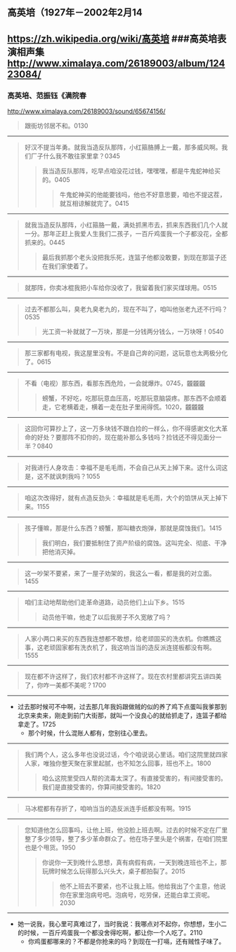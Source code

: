 ## 高英培（1927年－2002年2月14
https://zh.wikipedia.org/wiki/高英培
###高英培表演相声集
http://www.ximalaya.com/26189003/album/12423084/
---
### 高英培、范振钰《满院春
http://www.ximalaya.com/26189003/sound/65674156/
>跟街坊邻居不和。0130
---
>好汉不提当年勇。就我当造反队那阵，小红箍胳膊上一戴，那多威风啊。我们厂子什么我不敢往家里拿？0345
>>我当造反队那阵，吃早点咱没花过钱，嘿嘿嘿，都是牛鬼蛇神给买的。0405
>>>牛鬼蛇神买的他能要钱吗，他也不好意思要，咱也不提这茬，就互相谅解就完了。0415
---
>就我当造反队那阵，小红箍胳一戴，满处抓黑市去，抓来东西我们几个人就一分。那年正赶上我爱人生我们二孩子，一百斤鸡蛋我一个子都没花，全都抓来的。0445
>>最后我抓那个老头没把我乐死，连篮子他都没敢要，到现在那篮子还在我们家使着了。
---
>就那阵，你卖冰棍我把小车给你没收了，我留着我们家买煤球用。0515
---
>过去不都那么叫，臭老九臭老九的，现在不叫了，咱叫他张老九还不行吗？0535
>>光工资一补就就了一万块，那是一分钱两分钱么，一万块呀！0540
---
>那三家都有电视，我这屋里没有。不是自己奔的问题，这玩意也太两极分化了。0615
---
>不看（电视）那东西，看那东西危险，一会就爆炸。0745，龖龖龖
>>螃蟹，不好吃，吃那玩意血压高，吃那玩意脑袋疼。那东西不会顺着走，它老横着走，横着一走在肚子里闹得慌。1020，龖龖龖
---
>这回你可算抄上了，这一万多块钱不跟白捡的一样么，你不得感谢文化大革命的好处？要那阵不扣你的，现在能补那么多钱吗？捡钱还不得见面分一半？0840
---
>对我进行人身攻击：幸福不是毛毛雨，不会自己从天上掉下来。这什么词这是，这不就讽刺我吗？1055
---
>咱这次改得好，就有点造反劲头：幸福就是毛毛雨，大个的馅饼从天上掉下来。1155
---
>孩子懂嘛，那是什么东西？螃蟹，那叫糖衣炮弹，那就是腐蚀我们。1415
>>我们明白，我们要抵制住了资产阶级的腐蚀。这叫完全、彻底、干净把他消灭掉。
---
>这一吵架不要紧，来了一屋子劝架的，我这么一看，都是我的对立面。1455
---
>咱们主动地帮助他们走革命道路，动员他们上山下乡。1515
>>动员他干嘛，他走了以后我房子不久宽敞了吗？
---
>人家小两口来买的东西我连想都不敢想，给老顽固买的洗衣机。你瞧瞧这事，这老顽固家都有洗衣机了，我这响当当的造反派连搓板都没有啊。1555
---
>现在都不许这样了，我们农村都不许这样了。现在农村里都讲究五讲四美了，你咋一美都不美呢？1700
---
- 过去那时候可不中啊，过去那几年我妈跟做贼的似的养了鸡下点蛋叫我爹那到北京来卖来，刚走到前门大街那，就叫一个没良心的就给抓走了，连篮子都给拿走了。1725
  - 那个时候，什么混账人都有，您别往心里去。
---
>我们两个人，这么多年也没说过话，今个咱说说心里话。咱们这院里就四家人家，唯独你整天聚在家里起腻，也不知怎么回事，班也不上。1800
>>咱么这院里受四人帮的流毒太深了。有直接受害的，有间接受害的。我们是直接受害的，你算间接受害的。1820
---
>马冰棍都有存折了，咱响当当的造反派连手纸都没有啊。1915
---
>您知道他怎么回事吗，让他上班，他没脸上班去啊。过去的时候不定在厂里整了多少领导，整了多少革命群众了。他在场子里头是个祸害，在咱们院里也是个甩货。1950
>>你说你一天到晚什么思想，真有病假有病，一天到晚连班也不上，那玩牌时候怎么玩得那么兴头大，桌子都拍裂了。2015
>>>他不上班去不要紧，也不让我上班。他给我出了个主意，他说你在家里泡病号吧。泡病号，吃劳保，还能白拿工资呢。2030
---
- 她一说我，我心里可真难过了，当时我说：我哪点对不起你，你想想，生小二的时候，一百斤鸡蛋我一个都没舍得吃啊，都让你一个人吃了。2110
  - 你鸡蛋都哪来的？不都是你抢来的吗？到现在一打嗝，还有贼性子味了。